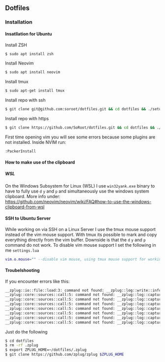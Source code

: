 ## Dotfiles

### Installation

#### Insatllation for Ubuntu

Install ZSH
```bash
$ sudo apt install zsh
```

Install Neovim
```bash
$ sudo apt install neovim
```

Install tmux
```bash
$ sudo apt-get install tmux
```

Install repo with ssh
```bash
$ git clone git@github.com:soroot/dotfiles.git && cd dotfiles && ./setup.sh
```
Install repo with https
```bash
$ git clone https://github.com/SoRoot/dotfiles.git && cd dotfiles && ./setup.sh
```
First time opening vim you will see some errors because some plugins are not installed.
Inside NVIM run:
```bash
:PackerInstall
```

#### How to make use of the clipboard

##### WSL

On the Windows Subsystem for Linux (WSL) I use `win32yank.exe` binary to have to fully use `d` `y` and `p` and simultaneously use the windows system clipboard. More info under: https://github.com/neovim/neovim/wiki/FAQ#how-to-use-the-windows-clipboard-from-wsl

#### SSH to Ubuntu Server

While working on via SSH on a Linux Server I use the tmux mouse support instead of the vim mouse support. With tmux its possible to mark and copy everything directly from the vim buffer. Downside is that the `d` `y` and `p` command do not work. To disable vim mouse support I set the following in me `settings.lua`

```lua
vim.o.mouse="" --disable vim mouse, using tmux mouse support for working on servers where win32yank is not available
```

#### Troubelshooting

If you encounter errors like this:
```bash
__zplug::io::file::load:3: command not found: __zplug::log::write::info
__zplug::core::sources::call:5: command not found: __zplug::log::capture::error
__zplug::core::sources::call:5: command not found: __zplug::log::capture::error
__zplug::core::sources::call:5: command not found: __zplug::log::capture::error
__zplug::core::sources::call:5: command not found: __zplug::log::capture::error
__zplug::core::sources::call:5: command not found: __zplug::log::capture::error
__zplug::core::sources::call:5: command not found: __zplug::log::capture::error
__zplug::core::sources::call:5: command not found: __zplug::log::capture::error
```
Just do the following
```bash
$ cd dotfiles
$ rm -rf .zplug
$ export ZPLUG_HOME=~/dotfiles/.zplug
$ git clone https://github.com/zplug/zplug $ZPLUG_HOME
```

